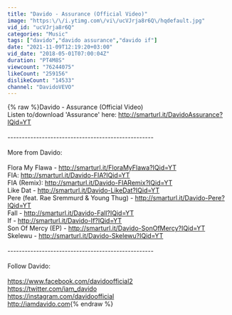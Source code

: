 ```yaml
---
title: "Davido - Assurance (Official Video)"
image: "https:\/\/i.ytimg.com\/vi\/ucVJrja8r6Q\/hqdefault.jpg"
vid_id: "ucVJrja8r6Q"
categories: "Music"
tags: ["davido","davido assurance","davido if"]
date: "2021-11-09T12:19:20+03:00"
vid_date: "2018-05-01T07:00:04Z"
duration: "PT4M8S"
viewcount: "76244075"
likeCount: "259156"
dislikeCount: "14533"
channel: "DavidoVEVO"
---
```

{% raw %}Davido - Assurance (Official Video)<br />Listen to/download 'Assurance' here: <a rel="nofollow" target="blank" href="http://smarturl.it/DavidoAssurance?IQid=YT">http://smarturl.it/DavidoAssurance?IQid=YT</a><br /><br />---------------------------------------------------<br /><br />More from Davido:<br /><br />Flora My Flawa - <a rel="nofollow" target="blank" href="http://smarturl.it/FloraMyFlawa?IQid=YT">http://smarturl.it/FloraMyFlawa?IQid=YT</a><br />FIA: <a rel="nofollow" target="blank" href="http://smarturl.it/Davido-FIA?IQid=YT">http://smarturl.it/Davido-FIA?IQid=YT</a><br />FIA (Remix): <a rel="nofollow" target="blank" href="http://smarturl.it/Davido-FIARemix?IQid=YT">http://smarturl.it/Davido-FIARemix?IQid=YT</a><br />Like Dat - <a rel="nofollow" target="blank" href="http://smarturl.it/Davido-LikeDat?IQid=YT">http://smarturl.it/Davido-LikeDat?IQid=YT</a><br />Pere (feat. Rae Sremmurd &amp; Young Thug) - <a rel="nofollow" target="blank" href="http://smarturl.it/Davido-Pere?IQid=YT">http://smarturl.it/Davido-Pere?IQid=YT</a><br />Fall - <a rel="nofollow" target="blank" href="http://smarturl.it/Davido-Fall?IQid=YT">http://smarturl.it/Davido-Fall?IQid=YT</a><br />If - <a rel="nofollow" target="blank" href="http://smarturl.it/Davido-If?IQid=YT">http://smarturl.it/Davido-If?IQid=YT</a><br />Son Of Mercy (EP) - <a rel="nofollow" target="blank" href="http://smarturl.it/Davido-SonOfMercy?IQid=YT">http://smarturl.it/Davido-SonOfMercy?IQid=YT</a><br />Skelewu - <a rel="nofollow" target="blank" href="http://smarturl.it/Davido-Skelewu?IQid=YT">http://smarturl.it/Davido-Skelewu?IQid=YT</a><br /><br />---------------------------------------------------<br /><br />Follow Davido:<br /><br /><a rel="nofollow" target="blank" href="https://www.facebook.com/davidoofficial2">https://www.facebook.com/davidoofficial2</a><br /><a rel="nofollow" target="blank" href="https://twitter.com/iam_davido">https://twitter.com/iam_davido</a><br /><a rel="nofollow" target="blank" href="https://instagram.com/davidoofficial">https://instagram.com/davidoofficial</a><br /><a rel="nofollow" target="blank" href="http://iamdavido.com">http://iamdavido.com</a>{% endraw %}
